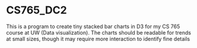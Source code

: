 # CS765_DC2
This is a program to create tiny stacked bar charts in D3 for my CS 765 course at UW (Data visualization). The charts should be readable for trends at small sizes, though it may require more interaction to identify fine details
